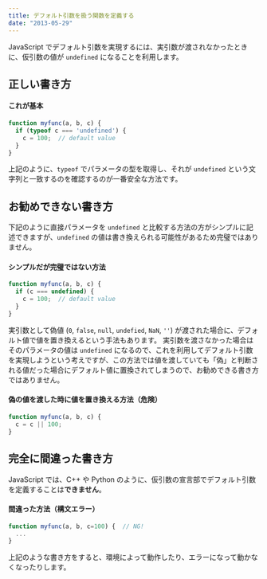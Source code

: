 ```yaml
---
title: デフォルト引数を扱う関数を定義する
date: "2013-05-29"
---
```


JavaScript でデフォルト引数を実現するには、実引数が渡されなかったときに、仮引数の値が `undefined` になることを利用します。


正しい書き方
----

#### これが基本

```javascript
function myfunc(a, b, c) {
  if (typeof c === 'undefined') {
    c = 100;  // default value
  }
}
```

上記のように、`typeof` でパラメータの型を取得し、それが `undefined` という文字列と一致するのを確認するのが一番安全な方法です。


お勧めできない書き方
----

下記のように直接パラメータを `undefined` と比較する方法の方がシンプルに記述できますが、`undefined` の値は書き換えられる可能性があるため完璧ではありません。

#### シンプルだが完璧ではない方法
```javascript
function myfunc(a, b, c) {
  if (c === undefined) {
    c = 100;  // default value
  }
}
```

実引数として偽値 (`0`, `false`, `null`, `undefied`, `NaN`, `''`) が渡された場合に、デフォルト値で値を置き換えるという手法もあります。
実引数を渡さなかった場合はそのパラメータの値は `undefined` になるので、これを利用してデフォルト引数を実現しようという考えですが、この方法では値を渡していても「偽」と判断される値だった場合にデフォルト値に置換されてしまうので、お勧めできる書き方ではありません。

#### 偽の値を渡した時に値を置き換える方法（危険）

```javascript
function myfunc(a, b, c) {
  c = c || 100;
}
```

完全に間違った書き方
----

JavaScript では、C++ や Python のように、仮引数の宣言部でデフォルト引数を定義することは**できません**。

#### 間違った方法（構文エラー）
```javascript
function myfunc(a, b, c=100) {  // NG!
  ...
}
```

上記のような書き方をすると、環境によって動作したり、エラーになって動かなくなったりします。

